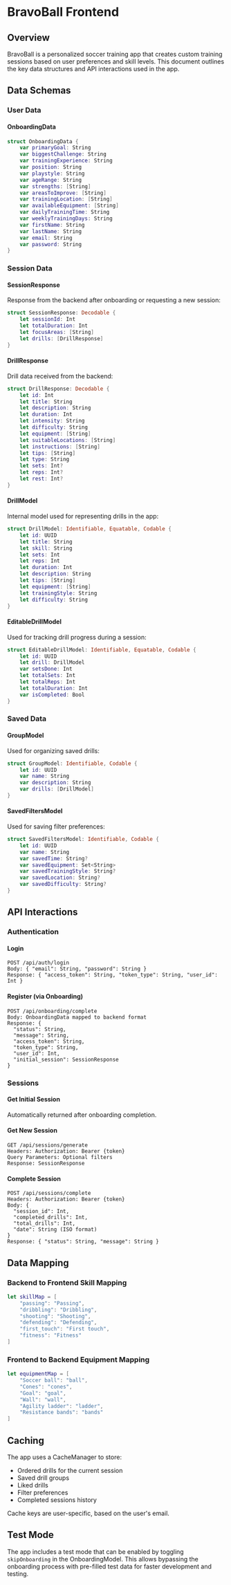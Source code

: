 # BravoBall Frontend

## Overview
BravoBall is a personalized soccer training app that creates custom training sessions based on user preferences and skill levels. This document outlines the key data structures and API interactions used in the app.

## Data Schemas

### User Data

#### OnboardingData
```swift
struct OnboardingData {
    var primaryGoal: String
    var biggestChallenge: String
    var trainingExperience: String
    var position: String
    var playstyle: String
    var ageRange: String
    var strengths: [String]
    var areasToImprove: [String]
    var trainingLocation: [String]
    var availableEquipment: [String]
    var dailyTrainingTime: String
    var weeklyTrainingDays: String
    var firstName: String
    var lastName: String
    var email: String
    var password: String
}
```

### Session Data

#### SessionResponse
Response from the backend after onboarding or requesting a new session:
```swift
struct SessionResponse: Decodable {
    let sessionId: Int
    let totalDuration: Int
    let focusAreas: [String]
    let drills: [DrillResponse]
}
```

#### DrillResponse
Drill data received from the backend:
```swift
struct DrillResponse: Decodable {
    let id: Int
    let title: String
    let description: String
    let duration: Int
    let intensity: String
    let difficulty: String
    let equipment: [String]
    let suitableLocations: [String]
    let instructions: [String]
    let tips: [String]
    let type: String
    let sets: Int?
    let reps: Int?
    let rest: Int?
}
```

#### DrillModel
Internal model used for representing drills in the app:
```swift
struct DrillModel: Identifiable, Equatable, Codable {
    let id: UUID
    let title: String
    let skill: String
    let sets: Int
    let reps: Int
    let duration: Int
    let description: String
    let tips: [String]
    let equipment: [String]
    let trainingStyle: String
    let difficulty: String
}
```

#### EditableDrillModel
Used for tracking drill progress during a session:
```swift
struct EditableDrillModel: Identifiable, Equatable, Codable {
    let id: UUID
    let drill: DrillModel
    var setsDone: Int
    let totalSets: Int
    let totalReps: Int
    let totalDuration: Int
    var isCompleted: Bool
}
```

### Saved Data

#### GroupModel
Used for organizing saved drills:
```swift
struct GroupModel: Identifiable, Codable {
    let id: UUID
    var name: String
    var description: String
    var drills: [DrillModel]
}
```

#### SavedFiltersModel
Used for saving filter preferences:
```swift
struct SavedFiltersModel: Identifiable, Codable {
    let id: UUID
    var name: String
    var savedTime: String?
    var savedEquipment: Set<String>
    var savedTrainingStyle: String?
    var savedLocation: String?
    var savedDifficulty: String?
}
```

## API Interactions

### Authentication

#### Login
```
POST /api/auth/login
Body: { "email": String, "password": String }
Response: { "access_token": String, "token_type": String, "user_id": Int }
```

#### Register (via Onboarding)
```
POST /api/onboarding/complete
Body: OnboardingData mapped to backend format
Response: { 
  "status": String,
  "message": String,
  "access_token": String,
  "token_type": String,
  "user_id": Int,
  "initial_session": SessionResponse
}
```

### Sessions

#### Get Initial Session
Automatically returned after onboarding completion.

#### Get New Session
```
GET /api/sessions/generate
Headers: Authorization: Bearer {token}
Query Parameters: Optional filters
Response: SessionResponse
```

#### Complete Session
```
POST /api/sessions/complete
Headers: Authorization: Bearer {token}
Body: { 
  "session_id": Int,
  "completed_drills": Int,
  "total_drills": Int,
  "date": String (ISO format)
}
Response: { "status": String, "message": String }
```

## Data Mapping

### Backend to Frontend Skill Mapping
```swift
let skillMap = [
    "passing": "Passing",
    "dribbling": "Dribbling",
    "shooting": "Shooting",
    "defending": "Defending",
    "first_touch": "First touch",
    "fitness": "Fitness"
]
```

### Frontend to Backend Equipment Mapping
```swift
let equipmentMap = [
    "Soccer ball": "ball",
    "Cones": "cones",
    "Goal": "goal",
    "Wall": "wall",
    "Agility ladder": "ladder",
    "Resistance bands": "bands"
]
```

## Caching

The app uses a CacheManager to store:
- Ordered drills for the current session
- Saved drill groups
- Liked drills
- Filter preferences
- Completed sessions history

Cache keys are user-specific, based on the user's email.

## Test Mode

The app includes a test mode that can be enabled by toggling `skipOnboarding` in the OnboardingModel. This allows bypassing the onboarding process with pre-filled test data for faster development and testing.